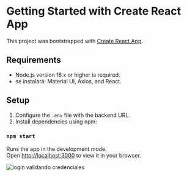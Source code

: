 # Getting Started with Create React App

This project was bootstrapped with [Create React App](https://github.com/facebook/create-react-app).

## Requirements

- Node.js version 16.x or higher is required.
- se instalará: Material UI, Axios, and React.

## Setup

1. Configure the `.env` file with the backend URL.
2. Install dependencies using npm:

### `npm start`

Runs the app in the development mode.\
Open [http://localhost:3000](http://localhost:3000) to view it in your browser.

![login validando credenciales](images/login.png)
